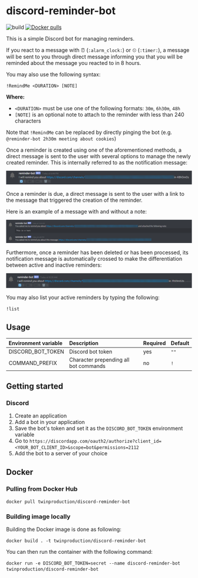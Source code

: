 # discord-reminder-bot
![build](https://github.com/TwinProduction/discord-reminder-bot/workflows/build/badge.svg?branch=master)
[![Docker pulls](https://img.shields.io/docker/pulls/twinproduction/discord-reminder-bot)](https://cloud.docker.com/repository/docker/twinproduction/discord-reminder-bot)

This is a simple Discord bot for managing reminders.

If you react to a message with ⏰ (`:alarm_clock:`) or ⏲ (`:timer:`), a message will be sent to you through direct message informing you
that you will be reminded about the message you reacted to in 8 hours.

You may also use the following syntax:
```
!RemindMe <DURATION> [NOTE]
```
**Where:**
- `<DURATION>` must be use one of the following formats: `30m`, `6h30m`, `48h`
- `[NOTE]` is an optional note to attach to the reminder with less than 240 characters

Note that `!RemindMe` can be replaced by directly pinging the bot (e.g. `@reminder-bot 2h30m meeting about cookies`)

Once a reminder is created using one of the aforementioned methods, a direct message is sent to the user with several
options to manage the newly created reminder. This is internally referred to as the notification message:

![new reminder](.github/assets/reminder-new.png)

Once a reminder is due, a direct message is sent to the user with a link to the message that triggered the creation
of the reminder.

Here is an example of a message with and without a note:

![reminder](.github/assets/reminder.png)

Furthermore, once a reminder has been deleted or has been processed, its notification message is automatically crossed
to make the differentiation between active and inactive reminders:

![deleted reminder](.github/assets/reminder-crossed.png)


You may also list your active reminders by typing the following:
```
!list
```


## Usage
| Environment variable | Description                           | Required | Default |
|:-------------------- |:------------------------------------- |:--- |:---- |
| DISCORD_BOT_TOKEN    | Discord bot token                     | yes | `""` |
| COMMAND_PREFIX       | Character prepending all bot commands | no  | `!`  |


## Getting started
### Discord
1. Create an application
2. Add a bot in your application
3. Save the bot's token and set it as the `DISCORD_BOT_TOKEN` environment variable
4. Go to `https://discordapp.com/oauth2/authorize?client_id=<YOUR_BOT_CLIENT_ID>&scope=bot&permissions=2112`
5. Add the bot to a server of your choice


## Docker
### Pulling from Docker Hub
```
docker pull twinproduction/discord-reminder-bot
```

### Building image locally
Building the Docker image is done as following:
```
docker build . -t twinproduction/discord-reminder-bot
```
You can then run the container with the following command:
```
docker run -e DISCORD_BOT_TOKEN=secret --name discord-reminder-bot twinproduction/discord-reminder-bot
```

